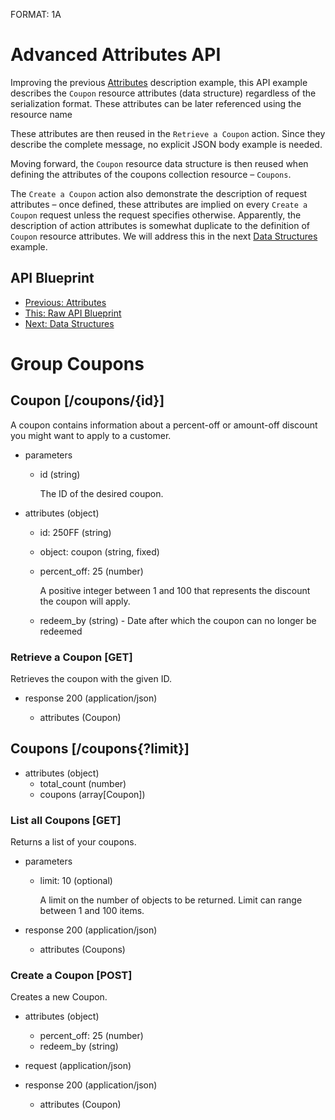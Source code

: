 FORMAT: 1A

# Advanced Attributes API
Improving the previous [Attributes](08.%20Attributes.md) description example, this API example describes the `Coupon` resource attributes (data structure) regardless of the serialization format. These attributes can be later referenced using the resource name 

These attributes are then reused in the `Retrieve a Coupon` action. Since they describe the complete message, no explicit JSON body example is needed.

Moving forward, the `Coupon` resource data structure is then reused when defining the attributes of the coupons collection resource – `Coupons`.

The `Create a Coupon` action also demonstrate the description of request attributes – once defined, these attributes are implied on every `Create a Coupon` request unless the request specifies otherwise. Apparently, the description of action attributes is somewhat duplicate to the definition of `Coupon` resource attributes. We will address this in the next [Data Structures](10.%20Data%20Structures.md) example.

## API Blueprint
+ [Previous: Attributes](08.%20Attributes.md)
+ [This: Raw API Blueprint](https://raw.github.com/apiaryio/api-blueprint/master/examples/09.%20Advanced%20Attributes.md)
+ [Next: Data Structures](10.%20Data%20Structures.md)

# Group Coupons

## Coupon [/coupons/{id}]
A coupon contains information about a percent-off or amount-off discount you might want to apply to a customer.

+ parameters
    + id (string) 

        The ID of the desired coupon.

+ attributes (object)
    + id: 250FF (string)
    + object: coupon (string, fixed)
    + percent_off: 25 (number)

        A positive integer between 1 and 100 that represents the discount the coupon will apply.

    + redeem_by (string) - Date after which the coupon can no longer be redeemed

### Retrieve a Coupon [GET]
Retrieves the coupon with the given ID.

+ response 200 (application/json)

    + attributes (Coupon)

## Coupons [/coupons{?limit}]

+ attributes (object)
    + total_count (number)
    + coupons (array[Coupon])

### List all Coupons [GET]
Returns a list of your coupons.

+ parameters
    + limit: 10 (optional)

        A limit on the number of objects to be returned. Limit can range between 1 and 100 items.

+ response 200 (application/json)

    + attributes (Coupons)

### Create a Coupon [POST]
Creates a new Coupon.

+ attributes (object)
    + percent_off: 25 (number)
    + redeem_by (string)

+ request (application/json)

+ response 200 (application/json)

    + attributes (Coupon)
